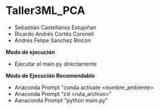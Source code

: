 # Taller3ML_PCA
- Sebastián Castellanos Estupiñan
- Ricardo Andrés Cortés Coronell
- Andrés Felipe Sanchez Rincón

**Modo de ejecución**
- Ejecutar el main.py directamente

**Modo de Ejecución Recomendable**
- Anaconda Prompt "conda activate <nombre_ambiente>
- Anaconda Prompt "cd <ruta_archivo>"
- Aanaconda Prompt "python main.py"
